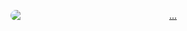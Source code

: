 <p align="center">
  <a href="https://youtu.be/U9MBohm-4t8">
    <img src="https://img.youtube.com/vi/U9MBohm-4t8/maxresdefault.jpg" alt="..." style="display: block; margin: 0 auto; max-width: 100%; border-radius: 10px;">
  </a>
</p>
